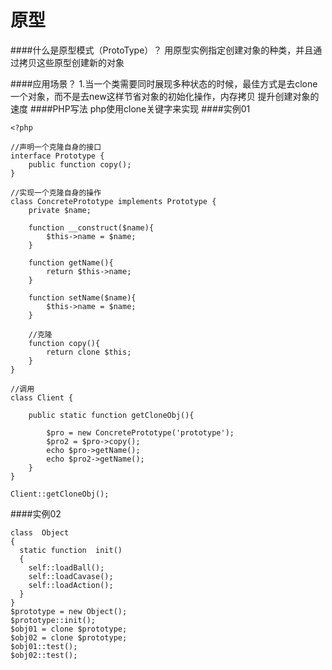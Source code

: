 # 原型

####什么是原型模式（ProtoType）？
用原型实例指定创建对象的种类，并且通过拷贝这些原型创建新的对象

####应用场景？
1.当一个类需要同时展现多种状态的时候，最佳方式是去clone一个对象，而不是去new这样节省对象的初始化操作，内存拷贝 提升创建对象的速度
####PHP写法
php使用clone关键字来实现
####实例01
```
<?php  
  
//声明一个克隆自身的接口  
interface Prototype {  
    public function copy();   
}     
  
//实现一个克隆自身的操作  
class ConcretePrototype implements Prototype {  
    private $name;  
      
    function __construct($name){  
        $this->name = $name;  
    }  
      
    function getName(){  
        return $this->name;  
    }  
      
    function setName($name){  
        $this->name = $name;  
    }  
      
    //克隆  
    function copy(){  
        return clone $this;  
    }  
}  
  
//调用 
class Client {  
      
    public static function getCloneObj(){  
          
        $pro = new ConcretePrototype('prototype');  
        $pro2 = $pro->copy();  
        echo $pro->getName();  
        echo $pro2->getName();  
    }   
}  
  
Client::getCloneObj();

```
####实例02
```
class  Object
{
  static function  init()
  {
    self::loadBall();
    self::loadCavase();
    self::loadAction();
  }
}
$prototype = new Object();
$prototype::init();
$obj01 = clone $prototype;
$obj02 = clone $prototype;
$obj01::test();
$obj02::test();
```